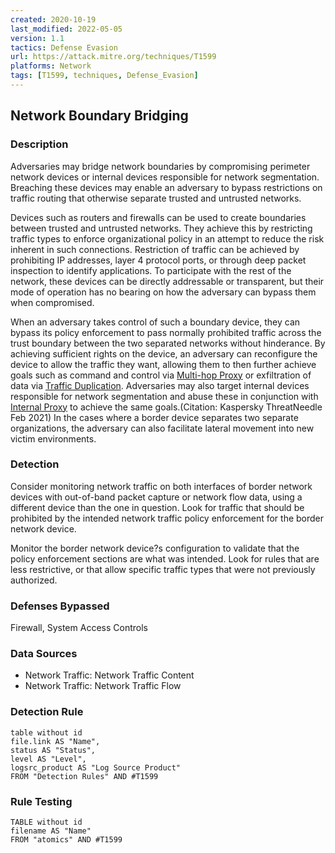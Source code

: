 ```yaml
---
created: 2020-10-19
last_modified: 2022-05-05
version: 1.1
tactics: Defense Evasion
url: https://attack.mitre.org/techniques/T1599
platforms: Network
tags: [T1599, techniques, Defense_Evasion]
---
```


## Network Boundary Bridging

### Description

Adversaries may bridge network boundaries by compromising perimeter network devices or internal devices responsible for network segmentation. Breaching these devices may enable an adversary to bypass restrictions on traffic routing that otherwise separate trusted and untrusted networks.

Devices such as routers and firewalls can be used to create boundaries between trusted and untrusted networks.  They achieve this by restricting traffic types to enforce organizational policy in an attempt to reduce the risk inherent in such connections.  Restriction of traffic can be achieved by prohibiting IP addresses, layer 4 protocol ports, or through deep packet inspection to identify applications.  To participate with the rest of the network, these devices can be directly addressable or transparent, but their mode of operation has no bearing on how the adversary can bypass them when compromised.

When an adversary takes control of such a boundary device, they can bypass its policy enforcement to pass normally prohibited traffic across the trust boundary between the two separated networks without hinderance.  By achieving sufficient rights on the device, an adversary can reconfigure the device to allow the traffic they want, allowing them to then further achieve goals such as command and control via [Multi-hop Proxy](https://attack.mitre.org/techniques/T1090/003) or exfiltration of data via [Traffic Duplication](https://attack.mitre.org/techniques/T1020/001). Adversaries may also target internal devices responsible for network segmentation and abuse these in conjunction with [Internal Proxy](https://attack.mitre.org/techniques/T1090/001) to achieve the same goals.(Citation: Kaspersky ThreatNeedle Feb 2021)  In the cases where a border device separates two separate organizations, the adversary can also facilitate lateral movement into new victim environments.

### Detection

Consider monitoring network traffic on both interfaces of border network devices with out-of-band packet capture or network flow data, using a different device than the one in question.  Look for traffic that should be prohibited by the intended network traffic policy enforcement for the border network device.

Monitor the border network device?s configuration to validate that the policy enforcement sections are what was intended.  Look for rules that are less restrictive, or that allow specific traffic types that were not previously authorized.

### Defenses Bypassed

Firewall, System Access Controls

### Data Sources

  - Network Traffic: Network Traffic Content
  -  Network Traffic: Network Traffic Flow
### Detection Rule

```dataview
table without id
file.link AS "Name",
status AS "Status",
level AS "Level",
logsrc_product AS "Log Source Product"
FROM "Detection Rules" AND #T1599
```

### Rule Testing

```dataview
TABLE without id
filename AS "Name"
FROM "atomics" AND #T1599
```
